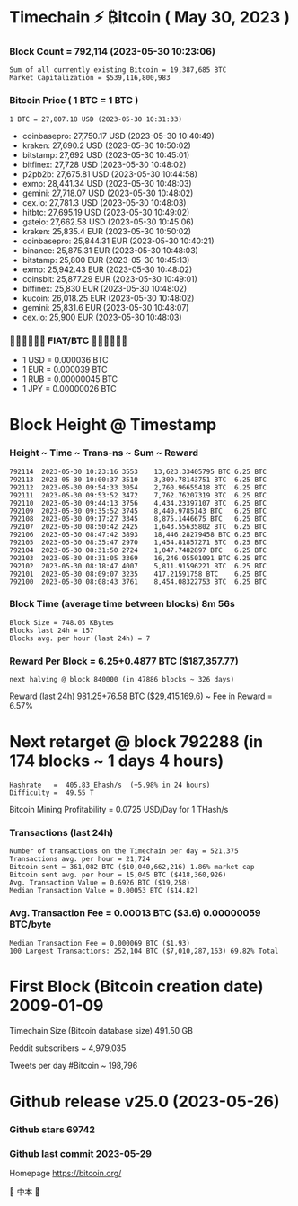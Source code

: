 # Timechain ⚡ ₿itcoin ( May 30, 2023 )
### Block Count	= 792,114 (2023-05-30 10:23:06)
    Sum of all currently existing Bitcoin = 19,387,685 BTC
    Market Capitalization = $539,116,800,983
### Bitcoin Price ( 1 BTC = 1 BTC )
	1 BTC = 27,807.18 USD (2023-05-30 10:31:33)
- coinbasepro: 27,750.17 USD (2023-05-30 10:40:49)
- kraken: 27,690.2 USD (2023-05-30 10:50:02)
- bitstamp: 27,692 USD (2023-05-30 10:45:01)
- bitfinex: 27,728 USD (2023-05-30 10:48:02)
- p2pb2b: 27,675.81 USD (2023-05-30 10:44:58)
- exmo: 28,441.34 USD (2023-05-30 10:48:03)
- gemini: 27,718.07 USD (2023-05-30 10:48:02)
- cex.io: 27,781.3 USD (2023-05-30 10:48:03)
- hitbtc: 27,695.19 USD (2023-05-30 10:49:02)
- gateio: 27,662.58 USD (2023-05-30 10:45:06)
- kraken: 25,835.4 EUR (2023-05-30 10:50:02)
- coinbasepro: 25,844.31 EUR (2023-05-30 10:40:21)
- binance: 25,875.31 EUR (2023-05-30 10:48:03)
- bitstamp: 25,800 EUR (2023-05-30 10:45:13)
- exmo: 25,942.43 EUR (2023-05-30 10:48:02)
- coinsbit: 25,877.29 EUR (2023-05-30 10:49:01)
- bitfinex: 25,830 EUR (2023-05-30 10:48:02)
- kucoin: 26,018.25 EUR (2023-05-30 10:48:02)
- gemini: 25,831.6 EUR (2023-05-30 10:48:07)
- cex.io: 25,900 EUR (2023-05-30 10:48:03)
### 💱💶💵💷💴💱 FIAT/BTC 💱💴💷💵💶💱
- 1 USD = 0.000036 BTC
- 1 EUR = 0.000039 BTC
- 1 RUB = 0.00000045 BTC
- 1 JPY = 0.00000026 BTC
# Block Height @ Timestamp
### Height	~ Time	~ Trans-ns	~ Sum	~ Reward
    792114	2023-05-30 10:23:16	3553	13,623.33405795 BTC	6.25 BTC
    792113	2023-05-30 10:00:37	3510	3,309.78143751 BTC	6.25 BTC
    792112	2023-05-30 09:54:33	3054	2,760.96655418 BTC	6.25 BTC
    792111	2023-05-30 09:53:52	3472	7,762.76207319 BTC	6.25 BTC
    792110	2023-05-30 09:44:13	3756	4,434.23397107 BTC	6.25 BTC
    792109	2023-05-30 09:35:52	3745	8,440.9785143 BTC	6.25 BTC
    792108	2023-05-30 09:17:27	3345	8,875.1446675 BTC	6.25 BTC
    792107	2023-05-30 08:50:42	2425	1,643.55635802 BTC	6.25 BTC
    792106	2023-05-30 08:47:42	3893	18,446.28279458 BTC	6.25 BTC
    792105	2023-05-30 08:35:47	2970	1,454.81857271 BTC	6.25 BTC
    792104	2023-05-30 08:31:50	2724	1,047.7482897 BTC	6.25 BTC
    792103	2023-05-30 08:31:05	3369	16,246.05501091 BTC	6.25 BTC
    792102	2023-05-30 08:18:47	4007	5,811.91596221 BTC	6.25 BTC
    792101	2023-05-30 08:09:07	3235	417.21591758 BTC	6.25 BTC
    792100	2023-05-30 08:08:43	3761	8,454.08322753 BTC	6.25 BTC
### Block Time (average time between blocks)	8m 56s
    Block Size = 748.05 KBytes
    Blocks last 24h = 157
    Blocks avg. per hour (last 24h) = 7
### Reward Per Block = 6.25+0.4877 BTC ($187,357.77) 
    next halving @ block 840000 (in 47886 blocks ~ 326 days)
Reward (last 24h)	981.25+76.58 BTC ($29,415,169.6) ~ Fee in Reward = 6.57%
# Next retarget @ block 792288 (in 174 blocks ~ 1 days 4 hours)
    Hashrate   =  405.83 Ehash/s  (+5.98% in 24 hours)
    Difficulty =  49.55 T
Bitcoin Mining Profitability = 0.0725 USD/Day for 1 THash/s
### Transactions (last 24h)
    Number of transactions on the Timechain per day = 521,375
    Transactions avg. per hour = 21,724
    Bitcoin sent = 361,082 BTC ($10,040,662,216) 1.86% market cap
    Bitcoin sent avg. per hour = 15,045 BTC ($418,360,926)
    Avg. Transaction Value = 0.6926 BTC ($19,258)
    Median Transaction Value = 0.00053 BTC ($14.82)
### Avg. Transaction Fee = 0.00013 BTC ($3.6) 0.00000059 BTC/byte
    Median Transaction Fee = 0.000069 BTC ($1.93)
    100 Largest Transactions: 252,104 BTC ($7,010,287,163) 69.82% Total
# First Block (Bitcoin creation date)	2009-01-09
Timechain Size (Bitcoin database size)	491.50 GB

Reddit subscribers	~ 4,979,035

Tweets per day #Bitcoin	~ 198,796
# Github release	v25.0 (2023-05-26)
### Github stars	69742
### Github last commit	2023-05-29

Homepage	https://bitcoin.org/

🖤   中本   🖤
